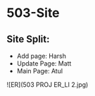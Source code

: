 # 503-Site

## Site Split:
- Add page: Harsh
- Update Page: Matt
- Main Page: Atul

![ER](503 PROJ ER_LI 2.jpg)
